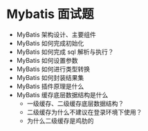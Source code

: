 # Mybatis 面试题

- MyBatis 架构设计、主要组件
- MyBatis 如何完成初始化
- MyBatis 如何完成 sql 解析与执行？
- MyBatis 如何设置参数
- MyBatis 如何进行类型转换
- MyBatis 如何封装结果集
- MyBatis 插件原理是什么
- MyBatis 缓存底层数据结构是什么
  - 一级缓存、二级缓存底层数据结构？
  - 二级缓存为什么不建议在登录环境下使用？
  - 为什么二级缓存是鸡肋的
